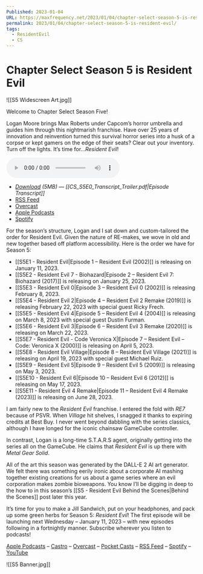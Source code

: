 ```yaml
---
Published: 2023-01-04
URL: https://maxfrequency.net/2023/01/04/chapter-select-season-5-is-resident-evil/
permalink: 2023/01/04/chapter-select-season-5-is-resident-evil/
tags:
  - ResidentEvil
  - CS
---
```

# Chapter Select Season 5 is Resident Evil

![[S5 Widescreen Art.jpg]]

Welcome to Chapter Select Season Five!

Logan Moore brings Max Roberts under Capcom’s horror umbrella and guides him through this nightmarish franchise. Have over 25 years of innovation and reinvention turned this survival horror series into a husk of a corpse or kept gamers on the edge of their seats? Clear out your inventory. Turn off the lights. It’s time for…*Resident Evil*!


<audio controls>
  <source src="https://traffic.libsyn.com/chapterselectpod/CS_S5E0_Final.mp3">
</audio>

- *[Download](https://traffic.libsyn.com/chapterselectpod/CS_S5E0_Final.mp3) (5MB)  — [[CS_S5E0_Transcript_Trailer.pdf|Episode Transcript]]*
- [RSS Feed](https://chapterselectpod.libsyn.com/rss)
- [Overcast](https://overcast.fm/itunes1568777352/chapter-select)
- [Apple Podcasts](https://podcasts.apple.com/us/podcast/chapter-select/id1568777352)
- [Spotify](https://open.spotify.com/show/4f1TLZXbwtSX7uHROe9KlS)

For the season’s structure, Logan and I sat down and custom-tailored the order for Resident Evil. Given the nature of RE-makes, we wove in old and new together based off platform accessibility. Here is the order we have for Season 5:

- [[S5E1 - Resident Evil|Episode 1 – Resident Evil (2002)]] is releasing on January 11, 2023.
- [[S5E2 - Resident Evil 7 - Biohazard|Episode 2 – Resident Evil 7: Biohazard (2017)]] is releasing on January 25, 2023.
- [[S5E3 - Resident Evil 0|Episode 3 – Resident Evil 0 (2002)]] is releasing February 8, 2023.
- [[S5E4 - Resident Evil 2|Episode 4 – Resident Evil 2 Remake (2019)]] is releasing February 22, 2023 with special guest Ricky Frech.
- [[S5E5 - Resident Evil 4|Episode 5 – Resident Evil 4 (2004)]] is releasing on March 8, 2023 with special guest Dustin Furman.
- [[S5E6 - Resident Evil 3|Episode 6 – Resident Evil 3 Remake (2020)]] is releasing on March 22, 2023.
- [[S5E7 - Resident Evil - Code Veronica X|Episode 7 – Resident Evil – Code: Veronica X (2000)]] is releasing on April 5, 2023.
- [[S5E8 - Resident Evil Village|Episode 8 – Resident Evil Village (2021)]] is releasing on April 19, 2023 with special guest Michael Ruiz.
- [[S5E9 - Resident Evil 5|Episode 9 – Resident Evil 5 (2009)]] is releasing on May 3, 2023.
- [[S5E10 - Resident Evil 6|Episode 10 – Resident Evil 6 (2012)]] is releasing on May 17, 2023.
- [[S5E11 - Resident Evil 4 Remake|Episode 11 – Resident Evil 4 Remake (2023)]] is releasing on June 28, 2023.

I am fairly new to the *Resident Evil* franchise. I entered the fold with *RE7* because of PSVR. When *Village* hit shelves, I snagged it thanks to expiring credits at Best Buy. I never went beyond dabbling with the series classics, although I have longed for the iconic chainsaw GameCube controller.

In contrast, Logan is a long-time S.T.A.R.S agent, originally getting into the series all on the GameCube. He claims that *Resident Evil* is up there with *Metal Gear Solid*.

All of the art this season was generated by the DALL-E 2 AI art generator. We felt there was something eerily ironic about a corporate AI mashing together existing creations for us about a game series where an evil corporation makes zombie bioweapons. You know I’ll be digging in deep to the how to in this season’s [[S5 - Resident Evil Behind the Scenes|Behind the Scenes]] post later this year.

It’s time for you to make a Jill Sandwich, put on your headphones, and pack up some green herbs for Season 5: *Resident Evil*! The first episode will be launching next Wednesday – January 11, 2023 – with new episodes following in a fortnightly manner. Subscribe wherever you listen to podcasts!

[Apple Podcasts](https://podcasts.apple.com/us/podcast/chapter-select/id1568777352) – [Castro](https://castro.fm/podcast/ec2d3b9b-a493-4278-8ba9-ecfb59d34e6f) – [Overcast](https://overcast.fm/itunes1568777352/chapter-select) – [Pocket Casts](https://pca.st/podcast/618cc620-9c9f-0139-c135-0acc26574db2) – [RSS Feed](https://chapterselectpod.libsyn.com/rss) – [Spotify](https://open.spotify.com/show/4f1TLZXbwtSX7uHROe9KlS) – [YouTube](https://youtube.com/maxfrequency)

![[S5 Banner.jpg]]